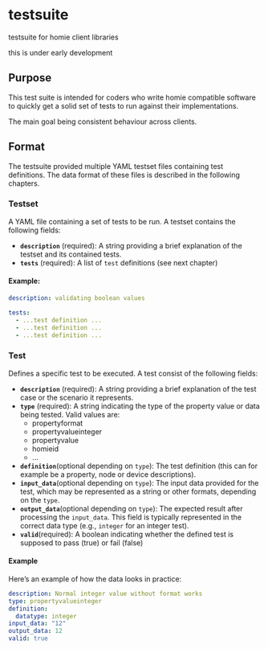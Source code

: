# testsuite

testsuite for homie client libraries

this is under early development

## Purpose

This test suite is intended for coders who write homie compatible software to quickly get a solid set of tests to run against their implementations.

The main goal being consistent behaviour across clients.

## Format

The testsuite provided multiple YAML testset files containing test definitions.
The data format of these files is described in the following chapters.

### Testset

A YAML file containing a set of tests to be run. A testset contains the following fields:

- **`description`** (required): A string providing a brief explanation of the testset and its contained tests.
- **`tests`** (required): A list of `test` definitions (see next chapter)

#### Example:

```yaml
description: validating boolean values

tests:
  - ...test definition ...
  - ...test definition ...
  - ...test definition ...
```

### Test

Defines a specific test to be executed. A test consist of the following fields:

- **`description`** (required): A string providing a brief explanation of the test case or the scenario it represents.
- **`type`** (required): A string indicating the type of the property value or data being tested. Valid values are:
  - propertyformat
  - propertyvalueinteger
  - propertyvalue
  - homieid
  - ...
- **`definition`**(optional depending on `type`): The test definition (this can for example be a property, node or device descriptions).
- **`input_data`**(optional depending on `type`): The input data provided for the test, which may be represented as a string or other formats, depending on the `type`.
- **`output_data`**(optional depending on `type`): The expected result after processing the `input_data`. This field is typically represented in the correct data type (e.g., `integer` for an integer test).
- **`valid`**(required): A boolean indicating whether the defined test is supposed to pass (true) or fail (false)

#### Example

Here’s an example of how the data looks in practice:

```yaml
description: Normal integer value without format works
type: propertyvalueinteger
definition:
  datatype: integer
input_data: "12"
output_data: 12
valid: true
```
